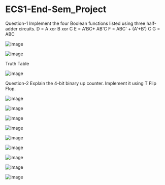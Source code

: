 # ECS1-End-Sem_Project

Question-1
Implement the four Boolean functions listed using three half-adder circuits. 
D = A xor B xor C 
E = A'BC+ AB'C 
F = ABC' + (A'+B') C
G = ABC

![image](https://github.com/Siddhartha80/ECS1-End-Sem_Project/assets/133953774/ab3ab130-31ce-488f-8bbe-45fec84ab4be)

![image](https://github.com/Siddhartha80/ECS1-End-Sem_Project/assets/133953774/88ac9892-2583-470c-b848-fc1187c96838)

Truth Table


![image](https://github.com/Siddhartha80/ECS1-End-Sem_Project/assets/133953774/15ff8b4e-77d7-43cf-a281-a1a6cf1fc39e)


Question-2
Explain the 4-bit binary up counter. Implement it using T Flip Flop.

![image](https://github.com/Siddhartha80/ECS1-End-Sem_Project/assets/133953774/07c9b70a-b584-41d2-a77e-7ccbe9a377ec)


![image](https://github.com/Siddhartha80/ECS1-End-Sem_Project/assets/133953774/db8a54dc-61c2-4203-93df-6fecf46afa1d)


![image](https://github.com/Siddhartha80/ECS1-End-Sem_Project/assets/133953774/a4795470-24dd-4f21-a493-cacd38cc791c)


![image](https://github.com/Siddhartha80/ECS1-End-Sem_Project/assets/133953774/bd89120c-4d75-4a3d-9918-70486658bf74)


![image](https://github.com/Siddhartha80/ECS1-End-Sem_Project/assets/133953774/26ef64cb-c5a1-402a-be6b-3bdf7b7e62fd)


![image](https://github.com/Siddhartha80/ECS1-End-Sem_Project/assets/133953774/a5ee46d4-b202-45b8-9c30-29b7ee146751)


![image](https://github.com/Siddhartha80/ECS1-End-Sem_Project/assets/133953774/9340b183-4b9a-4a45-8a21-87ff4d78f5d1)


![image](https://github.com/Siddhartha80/ECS1-End-Sem_Project/assets/133953774/73310673-8c87-4ff7-8995-7679208831ba)


![image](https://github.com/Siddhartha80/ECS1-End-Sem_Project/assets/133953774/5ad1d406-38a9-475e-9119-04507917dbbd)
